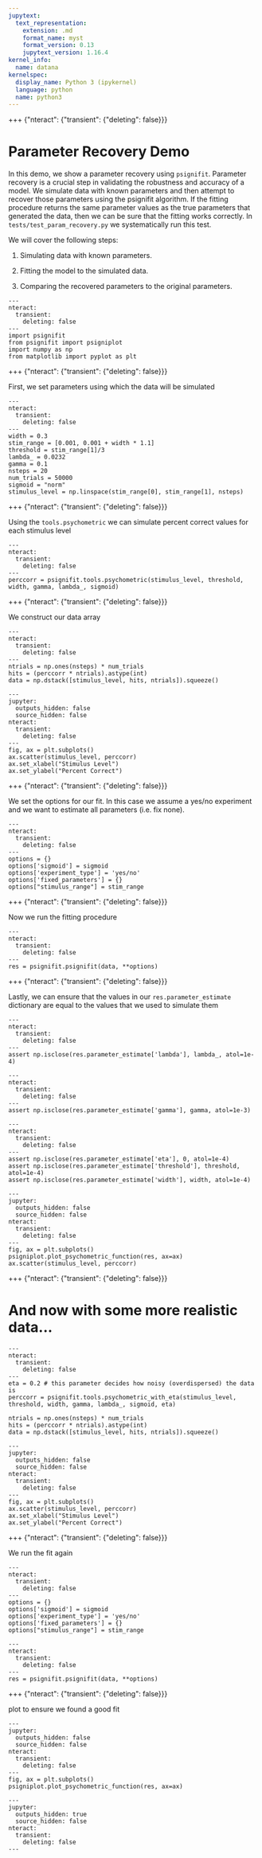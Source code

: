 ```yaml
---
jupytext:
  text_representation:
    extension: .md
    format_name: myst
    format_version: 0.13
    jupytext_version: 1.16.4
kernel_info:
  name: datana
kernelspec:
  display_name: Python 3 (ipykernel)
  language: python
  name: python3
---
```


+++ {"nteract": {"transient": {"deleting": false}}}

# Parameter Recovery Demo

In this demo, we show a parameter recovery using `psignifit`. Parameter recovery is a crucial step in validating the robustness and accuracy of a model. We simulate data with known parameters and then attempt to recover those parameters using the psignifit algorithm. If the fitting procedure returns the same parameter values as the true parameters that generated the data, then we can be sure that the fitting works correctly. In `tests/test_param_recovery.py` we systematically run this test.

We will cover the following steps:

  1. Simulating data with known parameters.
  
  2. Fitting the model to the simulated data.
  
  3. Comparing the recovered parameters to the original parameters.

```{code-cell} ipython3
---
nteract:
  transient:
    deleting: false
---
import psignifit
from psignifit import psigniplot
import numpy as np
from matplotlib import pyplot as plt
```

+++ {"nteract": {"transient": {"deleting": false}}}

First, we set parameters using which the data will be simulated

```{code-cell} ipython3
---
nteract:
  transient:
    deleting: false
---
width = 0.3
stim_range = [0.001, 0.001 + width * 1.1]
threshold = stim_range[1]/3
lambda_ = 0.0232
gamma = 0.1
nsteps = 20
num_trials = 50000
sigmoid = "norm"
stimulus_level = np.linspace(stim_range[0], stim_range[1], nsteps)
```

+++ {"nteract": {"transient": {"deleting": false}}}

Using the `tools.psychometric` we can simulate percent correct values for each stimulus level

```{code-cell} ipython3
---
nteract:
  transient:
    deleting: false
---
perccorr = psignifit.tools.psychometric(stimulus_level, threshold, width, gamma, lambda_, sigmoid)
```

+++ {"nteract": {"transient": {"deleting": false}}}

We construct our data array

```{code-cell} ipython3
---
nteract:
  transient:
    deleting: false
---
ntrials = np.ones(nsteps) * num_trials
hits = (perccorr * ntrials).astype(int)
data = np.dstack([stimulus_level, hits, ntrials]).squeeze()
```

```{code-cell} ipython3
---
jupyter:
  outputs_hidden: false
  source_hidden: false
nteract:
  transient:
    deleting: false
---
fig, ax = plt.subplots()
ax.scatter(stimulus_level, perccorr)
ax.set_xlabel("Stimulus Level")
ax.set_ylabel("Percent Correct")
```

+++ {"nteract": {"transient": {"deleting": false}}}

We set the options for our fit. In this case we assume a yes/no experiment and we want to estimate all parameters (i.e. fix none).

```{code-cell} ipython3
---
nteract:
  transient:
    deleting: false
---
options = {}
options['sigmoid'] = sigmoid 
options['experiment_type'] = 'yes/no'
options['fixed_parameters'] = {}
options["stimulus_range"] = stim_range
```

+++ {"nteract": {"transient": {"deleting": false}}}

Now we run the fitting procedure

```{code-cell} ipython3
---
nteract:
  transient:
    deleting: false
---
res = psignifit.psignifit(data, **options)
```

+++ {"nteract": {"transient": {"deleting": false}}}

Lastly, we can ensure that the values in our `res.parameter_estimate` dictionary are equal to the values that we used to simulate them

```{code-cell} ipython3
---
nteract:
  transient:
    deleting: false
---
assert np.isclose(res.parameter_estimate['lambda'], lambda_, atol=1e-4)
```

```{code-cell} ipython3
---
nteract:
  transient:
    deleting: false
---
assert np.isclose(res.parameter_estimate['gamma'], gamma, atol=1e-3)
```

```{code-cell} ipython3
---
nteract:
  transient:
    deleting: false
---
assert np.isclose(res.parameter_estimate['eta'], 0, atol=1e-4)
assert np.isclose(res.parameter_estimate['threshold'], threshold, atol=1e-4)
assert np.isclose(res.parameter_estimate['width'], width, atol=1e-4)
```

```{code-cell} ipython3
---
jupyter:
  outputs_hidden: false
  source_hidden: false
nteract:
  transient:
    deleting: false
---
fig, ax = plt.subplots()
psigniplot.plot_psychometric_function(res, ax=ax)
ax.scatter(stimulus_level, perccorr)
```

+++ {"nteract": {"transient": {"deleting": false}}}

# And now with some more realistic data...

```{code-cell} ipython3
---
nteract:
  transient:
    deleting: false
---
eta = 0.2 # this parameter decides how noisy (overdispersed) the data is
perccorr = psignifit.tools.psychometric_with_eta(stimulus_level, threshold, width, gamma, lambda_, sigmoid, eta)

ntrials = np.ones(nsteps) * num_trials
hits = (perccorr * ntrials).astype(int)
data = np.dstack([stimulus_level, hits, ntrials]).squeeze()
```

```{code-cell} ipython3
---
jupyter:
  outputs_hidden: false
  source_hidden: false
nteract:
  transient:
    deleting: false
---
fig, ax = plt.subplots()
ax.scatter(stimulus_level, perccorr)
ax.set_xlabel("Stimulus Level")
ax.set_ylabel("Percent Correct")
```

+++ {"nteract": {"transient": {"deleting": false}}}

We run the fit again

```{code-cell} ipython3
---
nteract:
  transient:
    deleting: false
---
options = {}
options['sigmoid'] = sigmoid 
options['experiment_type'] = 'yes/no'
options['fixed_parameters'] = {}
options["stimulus_range"] = stim_range
```

```{code-cell} ipython3
---
nteract:
  transient:
    deleting: false
---
res = psignifit.psignifit(data, **options)
```

+++ {"nteract": {"transient": {"deleting": false}}}

plot to ensure we found a good fit

```{code-cell} ipython3
---
jupyter:
  outputs_hidden: false
  source_hidden: false
nteract:
  transient:
    deleting: false
---
fig, ax = plt.subplots()
psigniplot.plot_psychometric_function(res, ax=ax)
```

```{code-cell} ipython3
---
jupyter:
  outputs_hidden: true
  source_hidden: false
nteract:
  transient:
    deleting: false
---

```
